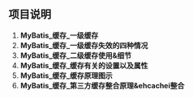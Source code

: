 ## **项目说明**

1. **MyBatis_缓存_一级缓存**
2. **MyBatis_缓存_一级缓存失效的四种情况**
3. **MyBatis_缓存_二级缓存使用&细节**
4. **MyBatis_缓存_缓存有关的设置以及属性**
5. **MyBatis_缓存_缓存原理图示**
6. **MyBatis_缓存_第三方缓存整合原理&ehcachei整合**
   


